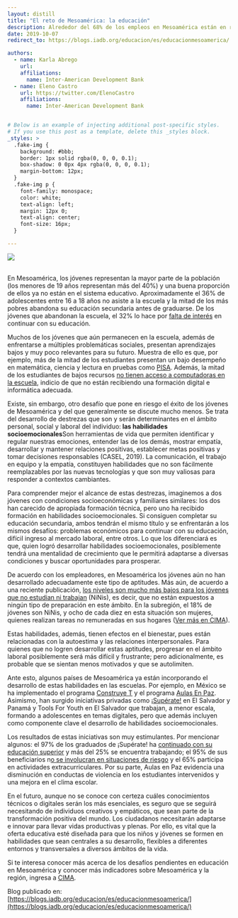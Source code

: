 ```yaml
---
layout: distill
title: "El reto de Mesoamérica: la educación"
description: Alrededor del 68% de los empleos en Mesoamérica están en riesgo de automatizarse en el 2020. ¿Están los países preparados para enfrentar este nuevo reto? Y aún más importante, ¿están capacitados los jóvenes para convivir con la inteligencia artificial y tener vidas productivas en entornos altamente dinámicos?
date: 2019-10-07
redirect_to: https://blogs.iadb.org/educacion/es/educacionmesoamerica/

authors:
  - name: Karla Abrego
    url: 
    affiliations:
      name: Inter-American Development Bank
  - name: Eleno Castro
    url: https://twitter.com/ElenoCastro
    affiliations:
      name: Inter-American Development Bank


# Below is an example of injecting additional post-specific styles.
# If you use this post as a template, delete this _styles block.
_styles: >
  .fake-img {
    background: #bbb;
    border: 1px solid rgba(0, 0, 0, 0.1);
    box-shadow: 0 0px 4px rgba(0, 0, 0, 0.1);
    margin-bottom: 12px;
  }
  .fake-img p {
    font-family: monospace;
    color: white;
    text-align: left;
    margin: 12px 0;
    text-align: center;
    font-size: 16px;
  }

---
```

<div class="row mt-3">
    <div class="col-sm mt-3 mt-md-0">
        <img class="img-fluid rounded z-depth-1" src="{{ site.baseurl }}/assets/img/reto_mesoamerica.jpg">
    </div>
</div>

<br/>

En Mesoamérica, los jóvenes representan la mayor parte de la población (los menores de 19 años representan más del 40%) y una buena proporción de ellos ya no están en el sistema educativo. Aproximadamente el 36% de adolescentes entre 16 a 18 años no asiste a la escuela y la mitad de los más pobres abandona su educación secundaria antes de graduarse. De los jóvenes que abandonan la escuela, el 32% lo hace por [falta de interés](https://publications.iadb.org/es/nota-cima-16-cuales-son-los-principales-retos-educativos-de-mesoamerica) en continuar con su educación.

Muchos de los jóvenes que aún permanecen en la escuela, además de enfrentarse a múltiples problemáticas sociales, presentan aprendizajes bajos y muy poco relevantes para su futuro. Muestra de ello es que, por ejemplo, más de la mitad de los estudiantes presentan un bajo desempeño en matemática, ciencia y lectura en pruebas como [PISA](https://publications.iadb.org/es/nota-cima-16-cuales-son-los-principales-retos-educativos-de-mesoamerica). Además, la mitad de los estudiantes de bajos recursos [no tienen acceso a computadoras en la escuela](https://publications.iadb.org/es/nota-cima-14-cuentan-las-escuelas-con-la-tecnologia-necesaria-para-la-transformacion-digital), indicio de que no están recibiendo una formación digital e informática adecuada.

Existe, sin embargo, otro desafío que pone en riesgo el éxito de los jóvenes de Mesoamérica y del que generalmente se discute mucho menos. Se trata del desarrollo de destrezas que son y serán determinantes en el ámbito personal, social y laboral del individuo:<b> las habilidades socioemocionales</b><d-footnote>Son herramientas de vida que permiten identificar y regular nuestras emociones, entender las de los demás, mostrar empatía, desarrollar y mantener relaciones positivas, establecer metas positivas y tomar decisiones responsables (CASEL, 2019)</d-footnote>. La comunicación, el trabajo en equipo y la empatía, constituyen habilidades que no son fácilmente reemplazables por las nuevas tecnologías y que son muy valiosas para responder a contextos cambiantes.

Para comprender mejor el alcance de estas destrezas, imaginemos a dos jóvenes con condiciones socioeconómicas y familiares similares: los dos han carecido de apropiada formación técnica, pero uno ha recibido formación en habilidades socioemocionales. Si consiguen completar su educación secundaria, ambos tendrán el mismo título y se enfrentarán a los mismos desafíos: problemas económicos para continuar con su educación, difícil ingreso al mercado laboral, entre otros. Lo que los diferenciará es que, quien logró desarrollar habilidades socioemocionales, posiblemente tendrá una mentalidad de crecimiento que le permitirá adaptarse a diversas condiciones y buscar oportunidades para prosperar.

De acuerdo con los empleadores, en Mesoamérica los jóvenes aún no han desarrollado adecuadamente este tipo de aptitudes. Más aún, de acuerdo a una reciente publicación, [los niveles son mucho más bajos para los jóvenes que no estudian ni trabajan](https://publications.iadb.org/es/millennials-en-america-latina-y-el-caribe-trabajar-o-estudiar) (NiNis), es decir, que no están expuestos a ningún tipo de preparación en este ámbito. En la subregión, el 18% de jóvenes son NiNis, y ocho de cada diez en esta situación son mujeres, quienes realizan tareas no remuneradas en sus hogares ([Ver más en CIMA](https://publications.iadb.org/es/nota-cima-16-cuales-son-los-principales-retos-educativos-de-mesoamerica)).

Estas habilidades, además, tienen efectos en el bienestar, pues están relacionadas con la autoestima y las relaciones interpersonales. Para quienes que no logren desarrollar estas aptitudes, progresar en el ámbito laboral posiblemente será más difícil y frustrante; pero adicionalmente, es probable que se sientan menos motivados y que se autolimiten.

Ante esto, algunos países de Mesoamérica ya están incorporando el desarrollo de estas habilidades en las escuelas. Por ejemplo, en México se ha implementado el programa [Construye T](https://www.construye-t.org.mx/) y el programa [Aulas En Paz](https://aulasenpaz.uniandes.edu.co/). Asimismo, han surgido iniciativas privadas como [¡Supérate!](https://www.superate.org.sv/) en El Salvador y Panamá y Tools For Youth en El Salvador que trabajan, a menor escala, formando a adolescentes en temas digitales, pero que además incluyen como componente clave el desarrollo de habilidades socioemocionales.

Los resultados de estas iniciativas son muy estimulantes. Por mencionar algunos: el 97% de los graduados de ¡Supérate! ha [continuado con su educación superior](https://www.superate.org.sv/?page_id=354) y más del 25% se encuentra trabajando; el 95% de sus beneficiarios n[o se involucran en situaciones de riesgo](https://www.superatejupa.com/impacto-superate) y el 65% participa en actividades extracurriculares. Por su parte, Aulas en Paz evidencia una disminución en conductas de violencia en los estudiantes intervenidos y una mejora en el clima escolar.

En el futuro, aunque no se conoce con certeza cuáles conocimientos técnicos o digitales serán los más esenciales, es seguro que se seguirá necesitando de individuos creativos y empáticos, que sean parte de la transformación positiva del mundo. Los ciudadanos necesitarán adaptarse e innovar para llevar vidas productivas y plenas. Por ello, es vital que la oferta educativa esté diseñada para que los niños y jóvenes se formen en habilidades que sean centrales a su desarrollo, flexibles a diferentes entornos y transversales a diversos ámbitos de la vida.

Si te interesa conocer más acerca de los desafíos pendientes en educación en Mesoamérica y conocer más indicadores sobre Mesoamérica y la región, ingresa a [CIMA](https://www.iadb.org/en/sector/education/cima/home).

Blog publicado en: [https://blogs.iadb.org/educacion/es/educacionmesoamerica/](https://blogs.iadb.org/educacion/es/educacionmesoamerica/)